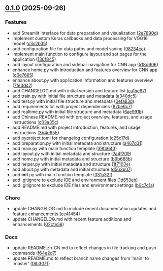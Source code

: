 <!-- insertion marker -->
<a name="0.1.0"></a>

## [0.1.0](https://github.com/DaoChaShao/py-st-ml-cnn-vgg-cat-n-dog/compare/50278e99149a5490bde6d0fefb3047c18439970d...0.1.0) (2025-09-26)

### Features

- add Streamlit interface for data preparation and visualization ([2e7890d](https://github.com/DaoChaShao/py-st-ml-cnn-vgg-cat-n-dog/commit/2e7890d0e1b32a31e69d4820c2e7adf92cb4693d))
- implement custom Keras callbacks and data processing for VGG16 model ([c3c2b35](https://github.com/DaoChaShao/py-st-ml-cnn-vgg-cat-n-dog/commit/c3c2b354e45b6127a27b09c6e668ef5a6cca5127))
- add configuration file for data paths and model saving ([98234cc](https://github.com/DaoChaShao/py-st-ml-cnn-vgg-cat-n-dog/commit/98234cc8ee6e74649b6ca135c671858b8bed469a))
- implement main function to configure layout and set pages for the application ([136f845](https://github.com/DaoChaShao/py-st-ml-cnn-vgg-cat-n-dog/commit/136f845fd3390d473ab1b7cbe537dd2ae1f6b82e))
- add layout configuration and sidebar navigation for CNN app ([518d606](https://github.com/DaoChaShao/py-st-ml-cnn-vgg-cat-n-dog/commit/518d606718fe2ddc9f4b592bf51303df2e09a2bb))
- enhance home.py with introduction and features overview for CNN app ([c6e7685](https://github.com/DaoChaShao/py-st-ml-cnn-vgg-cat-n-dog/commit/c6e7685998353553dc71cf4e9438b7a8a738bcb1))
- enhance about.py with application information and features overview ([7fe3d47](https://github.com/DaoChaShao/py-st-ml-cnn-vgg-cat-n-dog/commit/7fe3d475d34cab8c63311e97ab7c5e8e306ec80e))
- add CHANGELOG.md with initial version and feature list ([ca1be87](https://github.com/DaoChaShao/py-st-ml-cnn-vgg-cat-n-dog/commit/ca1be87b3e7c65140b8d47fe12339b90f1a46b48))
- add train.py with initial file structure and metadata ([a340dc5](https://github.com/DaoChaShao/py-st-ml-cnn-vgg-cat-n-dog/commit/a340dc5c0cc9086fa93d8758cdfa9c7629ac21c5))
- add test.py with initial file structure and metadata ([0efa93d](https://github.com/DaoChaShao/py-st-ml-cnn-vgg-cat-n-dog/commit/0efa93d49da2fbe2eef9741bf36817be89b12474))
- add requirements.txt with project dependencies ([87be6c7](https://github.com/DaoChaShao/py-st-ml-cnn-vgg-cat-n-dog/commit/87be6c7c7f454c8ab52da7fb8ca944695656666a))
- add realtime.py with initial file structure and metadata ([6ae991b](https://github.com/DaoChaShao/py-st-ml-cnn-vgg-cat-n-dog/commit/6ae991bb404fa8c16844c8442d08e7bb306df2fc))
- add Chinese README.md with project overview, features, and usage instructions ([c03a35c](https://github.com/DaoChaShao/py-st-ml-cnn-vgg-cat-n-dog/commit/c03a35c845a230a8646931ea61452abe5d37e48a))
- add README.md with project introduction, features, and usage instructions ([3b4e655](https://github.com/DaoChaShao/py-st-ml-cnn-vgg-cat-n-dog/commit/3b4e655a66c6c9e3840ce40e4570d61b44355c52))
- add pyproject.toml for changelog configuration ([c25c17d](https://github.com/DaoChaShao/py-st-ml-cnn-vgg-cat-n-dog/commit/c25c17ddd2a067333da17b62981a11fc65b8a6a0))
- add preparation.py with initial metadata and structure ([a467d31](https://github.com/DaoChaShao/py-st-ml-cnn-vgg-cat-n-dog/commit/a467d31264e10a73e274f772e68de64fca43df42))
- add main.py with main function template ([39f4643](https://github.com/DaoChaShao/py-st-ml-cnn-vgg-cat-n-dog/commit/39f4643fe4328c143c0c3606d20906c9c8596ef3))
- add layout.py with initial metadata and structure ([7a4f709](https://github.com/DaoChaShao/py-st-ml-cnn-vgg-cat-n-dog/commit/7a4f7093401aaa5b014ed0f77b77be327ab3dd3f))
- add home.py with initial metadata and structure ([b9b688b](https://github.com/DaoChaShao/py-st-ml-cnn-vgg-cat-n-dog/commit/b9b688b743d95b461e451f39b34765e65b36861d))
- add helper.py with initial metadata and structure ([1f7100e](https://github.com/DaoChaShao/py-st-ml-cnn-vgg-cat-n-dog/commit/1f7100e9a832d28ad26cceddc4dc5ce990c0ab60))
- add about.py with metadata and initial structure ([d563607](https://github.com/DaoChaShao/py-st-ml-cnn-vgg-cat-n-dog/commit/d56360744442ffb93f18612e1d436d14346b47e3))
- add __init__.py with main function template ([331a32f](https://github.com/DaoChaShao/py-st-ml-cnn-vgg-cat-n-dog/commit/331a32f78578ba14022ff1c5cdead66793dbba72))
- add .gitignore to exclude IDE and environment files ([1d653eb](https://github.com/DaoChaShao/py-st-ml-cnn-vgg-cat-n-dog/commit/1d653ebeae3711da191d86c6788e77321f4afb0c))
- add .gitignore to exclude IDE files and environment settings ([b0c7c1a](https://github.com/DaoChaShao/py-st-ml-cnn-vgg-cat-n-dog/commit/b0c7c1a388417a44074ca5c4cce7a96752ef1d87))

### Chore

- update CHANGELOG.md to include recent documentation updates and feature enhancements ([ee41454](https://github.com/DaoChaShao/py-st-ml-cnn-vgg-cat-n-dog/commit/ee41454fdd095344b81f5d2b303f76dec2030acc))
- update CHANGELOG.md with recent feature additions and enhancements ([02cfe59](https://github.com/DaoChaShao/py-st-ml-cnn-vgg-cat-n-dog/commit/02cfe592a20a2bd908abd9950bf4613fabcb612d))

### Docs

- update README.zh-CN.md to reflect changes in file tracking and push commands ([f64e2d7](https://github.com/DaoChaShao/py-st-ml-cnn-vgg-cat-n-dog/commit/f64e2d7ea050273995e3a4baebdf071f8cf985db))
- update README.md to reflect branch name changes from 'main' to 'master' ([f8b3071](https://github.com/DaoChaShao/py-st-ml-cnn-vgg-cat-n-dog/commit/f8b30716406d1f544b200a5d6eb84d633344b483))

